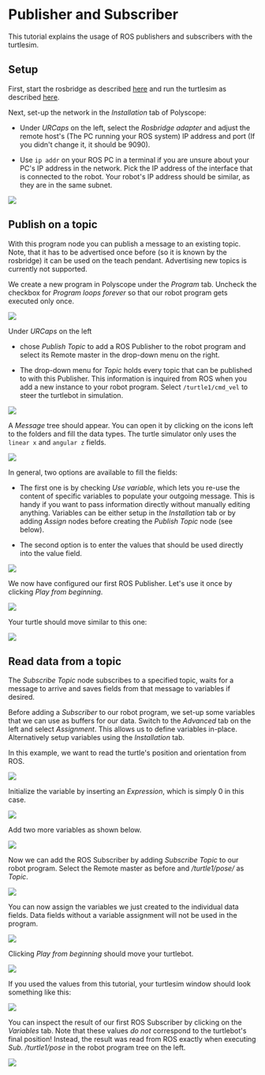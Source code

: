 # Publisher and Subscriber

This tutorial explains the usage of ROS publishers and subscribers with the turtlesim.

## Setup
First, start the rosbridge as described [here](./../README.md) and run the turtlesim as described [here](./turtlebot.md).

Next, set-up the network in the _Installation_ tab of Polyscope:

* Under _URCaps_ on the left, select the _Rosbridge adapter_ and adjust the remote host's (The PC running your ROS system) IP address and port (If you didn't change it, it should be 9090).

* Use `ip addr` on your ROS PC in a terminal if you are unsure about your PC's IP address in the network. Pick the IP address of the interface that is connected to the robot. Your robot's IP address should be similar, as they are in the same subnet.



![](./resources/publisher_subscriber/1.png)

## Publish on a topic

With this program node you can publish a message to an existing topic. Note, that it has to be advertised once before (so it is known by the rosbridge) it can be used on the teach pendant. Advertising new topics is currently not supported.

We create a new program in Polyscope under the _Program_ tab. Uncheck the checkbox for _Program loops forever_ so that our robot program gets executed only once.

![](./resources/publisher_subscriber/2.png)




Under _URCaps_ on the left 

* chose _Publish Topic_ to add a ROS Publisher to the robot program and select its Remote master in the drop-down menu on the right.

* The drop-down menu for _Topic_ holds every topic that can be published to with this Publisher. This information is inquired from ROS when you add a new instance to your robot program. Select `/turtle1/cmd_vel` to steer the turtlebot in simulation.


![](./resources/publisher_subscriber/3.png)


A _Message_ tree should appear. You can open it by clicking on the icons left to the folders and fill the data types. The turtle simulator only uses the `linear x` and `angular z` fields.


![](./resources/publisher_subscriber/4.png)

In general, two options are available to fill the fields:

* The first one is by checking _Use variable_, which lets you re-use the content of specific variables to populate your outgoing message. This is handy if you want to pass information directly without manually editing anything. Variables can be either setup in the _Installation_ tab or by adding _Assign_ nodes before creating the _Publish Topic_ node (see below).

* The second option is to enter the values that should be used directly into the value field.


![](./resources/publisher_subscriber/6.png)

We now have configured our first ROS Publisher. Let's use it once by clicking _Play from beginning_. 

![](./resources/publisher_subscriber/7.png)

Your turtle should move similar to this one:

![](./resources/publisher_subscriber/8.png)


## Read data from a topic

The _Subscribe Topic_ node subscribes to a specified topic, waits for a message to arrive and saves fields from that message to variables if desired.

Before adding a _Subscriber_ to our robot program, we set-up some variables that we can use as buffers for our data. Switch to the _Advanced_ tab on the left and select _Assignment_. This allows us to define variables in-place. Alternatively setup variables using the  _Installation_ tab.

In this example, we want to read the turtle's position and orientation from ROS.


![](./resources/publisher_subscriber/9.png)

Initialize the variable by inserting an _Expression_, which is simply 0 in this case.

![](./resources/publisher_subscriber/10.png)

Add two more variables as shown below.

![](./resources/publisher_subscriber/11.png)

Now we can add the ROS Subscriber by adding _Subscribe Topic_ to our robot program. Select the Remote master as before and _/turtle1/pose/_ as _Topic_.

![](./resources/publisher_subscriber/12.png)

You can now assign the variables we just created to the individual data fields. Data fields without a variable assignment will not be used in the program.


![](./resources/publisher_subscriber/13.png)

Clicking _Play from beginning_ should move your turtlebot.

![](./resources/publisher_subscriber/14.png)

If you used the values from this tutorial, your turtlesim window should look something like this:

![](./resources/publisher_subscriber/15.png)

You can inspect the result of our first ROS Subscriber by clicking on the _Variables_ tab. Note that these values _do not_ correspond to the turtlebot's final position! Instead, the result was read from ROS exactly when executing _Sub. /turtle1/pose_ in the robot program tree on the left. 

![](./resources/publisher_subscriber/16.png)

